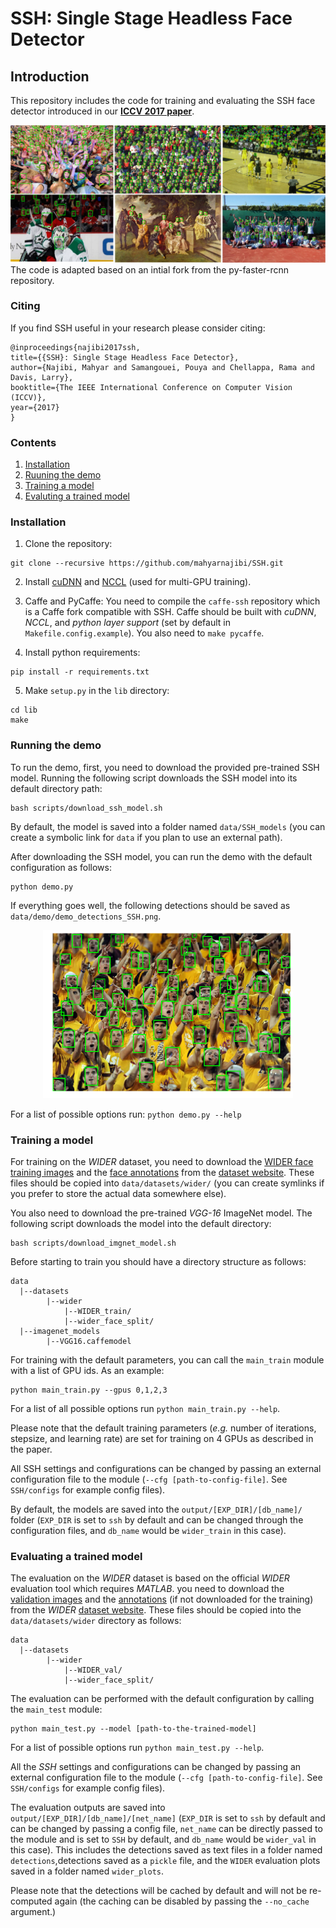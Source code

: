 # SSH: Single Stage Headless Face Detector

## Introduction
This repository includes the code for training and evaluating the SSH face detector introduced in our [**ICCV 2017 paper**](https://arxiv.org/abs/1708.03979).

![alt text](data/demo/readme_examples/ssh_examples.png "SSH detection samples")
The code is adapted based on an intial fork from the py-faster-rcnn repository.

### Citing
If you find SSH useful in your research please consider citing:
```
@inproceedings{najibi2017ssh,
title={{SSH}: Single Stage Headless Face Detector},
author={Najibi, Mahyar and Samangouei, Pouya and Chellappa, Rama and Davis, Larry},
booktitle={The IEEE International Conference on Computer Vision (ICCV)},
year={2017}
}
```
### Contents
1. [Installation](#install)
2. [Ruuning the demo](#demo)
3. [Training a model](#training)
4. [Evaluting a trained model](#evaluating)

<a name="install"> </a>
### Installation
1. Clone the repository:
```
git clone --recursive https://github.com/mahyarnajibi/SSH.git
```

2. Install [cuDNN](https://developer.nvidia.com/cudnn) and [NCCL](https://github.com/NVIDIA/nccl) (used for multi-GPU training).

3. Caffe and PyCaffe: You need to compile the ```caffe-ssh``` repository which is a  Caffe fork compatible with SSH. Caffe should be built with *cuDNN*, *NCCL*, and *python layer support* (set by default in ```Makefile.config.example```). You also need to ```make pycaffe```.

4. Install python requirements:
```
pip install -r requirements.txt
```

5. Make ```setup.py``` in the ```lib``` directory:
```
cd lib
make
```

<a name="demo"></a>
### Running the demo
To run the demo, first, you need to download the provided pre-trained SSH model. Running the following script downloads the SSH model into its default directory path:
```
bash scripts/download_ssh_model.sh
```
By default, the model is saved into a folder named ```data/SSH_models``` (you can create a symbolic link for ```data``` if you plan to use an external path).

After downloading the SSH model, you can run the demo with the default configuration as follows:
```
python demo.py
```
If everything goes well, the following detections should be saved as ```data/demo/demo_detections_SSH.png```.
<p align="center">
<img src="data/demo/readme_examples/demo_detections_SSH.png" width=400 >
</p>

For a list of possible options run: ```python demo.py --help```

<a name="training"></a>
### Training a model
For training on the *WIDER* dataset, you need to download the [WIDER face training images](https://drive.google.com/file/d/0B6eKvaijfFUDQUUwd21EckhUbWs/view?usp=sharing) and the [face annotations](http://mmlab.ie.cuhk.edu.hk/projects/WIDERFace/support/bbx_annotation/wider_face_split.zip) from the [dataset website](http://mmlab.ie.cuhk.edu.hk/projects/WIDERFace/). These files should be copied into ```data/datasets/wider/``` (you can create symlinks if you prefer to store the actual data somewhere else).

You also need to download the pre-trained *VGG-16*  ImageNet model. The following script downloads the model into the default directory:
```
bash scripts/download_imgnet_model.sh
```

Before starting to train  you should have a directory structure as follows:
 ```
data
   |--datasets
         |--wider
             |--WIDER_train/
             |--wider_face_split/
   |--imagenet_models
         |--VGG16.caffemodel
```
For training with the default parameters, you can call the ```main_train``` module with a list of GPU ids. As an example:
```
python main_train.py --gpus 0,1,2,3
```
For a list of all possible options run ```python main_train.py --help```.

Please note that the default training parameters (*e.g.* number of iterations, stepsize, and learning rate) are set for training
on 4 GPUs as described in the paper. 

All SSH settings and configurations can be changed by passing an external configuration file to the module (```--cfg [path-to-config-file]```. See ```SSH/configs``` for example config files).

By default, the models are saved into the ```output/[EXP_DIR]/[db_name]/``` folder (```EXP_DIR``` is set to ```ssh``` by default and can be changed through the configuration files,
and ```db_name``` would be ```wider_train``` in this case).

<a name="evaluating"></a>
### Evaluating a trained model
The evaluation on the *WIDER* dataset is based on the official *WIDER* evaluation tool which requires *MATLAB*.
you need to download the [validation images](https://drive.google.com/file/d/0B6eKvaijfFUDd3dIRmpvSk8tLUk/view?usp=sharing) and 
the [annotations](http://mmlab.ie.cuhk.edu.hk/projects/WIDERFace/support/bbx_annotation/wider_face_split.zip) (if not downloaded for the training) from the 
*WIDER* [dataset website](http://mmlab.ie.cuhk.edu.hk/projects/WIDERFace/). These files should be copied into the ```data/datasets/wider``` directory as follows:
 ```
data
   |--datasets
         |--wider
             |--WIDER_val/
             |--wider_face_split/
```

The evaluation can be performed with the default configuration by calling the ```main_test``` module:
```
python main_test.py --model [path-to-the-trained-model]
```
For a list of possible options run ```python main_test.py --help```. 

All the *SSH* settings and configurations can be changed by passing an external configuration file to the module (```--cfg [path-to-config-file]```. See ```SSH/configs``` for example config files).

The evaluation outputs are saved into ```output/[EXP_DIR]/[db_name]/[net_name]``` (```EXP_DIR``` is set to ```ssh``` by default and can be changed by passing a config file, ```net_name``` can be directly passed to the module and is set to ```SSH``` by default, and ```db_name```  would be ```wider_val``` in this case). This includes the detections saved as text files in a folder named ```detections```,detections saved as a ```pickle``` file, and the ```WIDER``` evaluation plots saved in a folder named ```wider_plots```. 

Please note that the detections will be cached by default and will not be re-computed again (the caching can be disabled by passing the ```--no_cache``` argument.)

